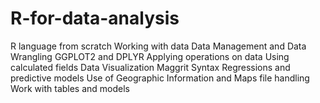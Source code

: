 # R-for-data-analysis
R language from scratch
Working with data
Data Management and Data Wrangling
GGPLOT2 and DPLYR
Applying operations on data
Using calculated fields
Data Visualization
Maggrit Syntax
Regressions and predictive models
Use of Geographic Information and Maps
file handling
Work with tables and models
